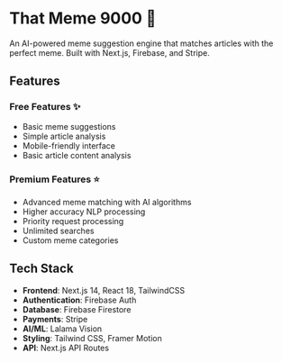# That Meme 9000 🎯

An AI-powered meme suggestion engine that matches articles with the perfect meme. Built with Next.js, Firebase, and Stripe.

## Features

### Free Features ✨
- Basic meme suggestions
- Simple article analysis
- Mobile-friendly interface
- Basic article content analysis

### Premium Features ⭐
- Advanced meme matching with AI algorithms
- Higher accuracy NLP processing
- Priority request processing
- Unlimited searches
- Custom meme categories

## Tech Stack

- **Frontend**: Next.js 14, React 18, TailwindCSS
- **Authentication**: Firebase Auth
- **Database**: Firebase Firestore
- **Payments**: Stripe
- **AI/ML**: Lalama Vision
- **Styling**: Tailwind CSS, Framer Motion
- **API**: Next.js API Routes

